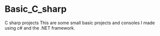 # Basic_C_sharp
  C sharp projects
This are some small basic projects and consoles I made using c# and the .NET framework.
